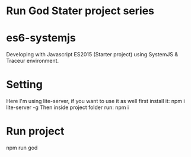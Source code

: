 # Run God Stater project series

# es6-systemjs
Developing with Javascript ES2015 (Starter project) using SystemJS & Traceur environment.

# Setting
Here I'm using lite-server, if you want to use it as well first install it:
npm i lite-server -g 
Then inside project folder run: 
npm i

# Run project
npm run god

